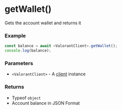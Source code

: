 # getWallet()
Gets the account wallet and returns it
</br>

### Example
```js
const balance = await <ValorantClient>.getWallet();
console.log(balance);
```

### Parameters
* `<ValorantClient>` - A [client](https://valorant-js.stoplight.io/docs/valorant-js/docs/client/Constructor.md) instance

### Returns
* Typeof `object`
* Account balance in JSON Format